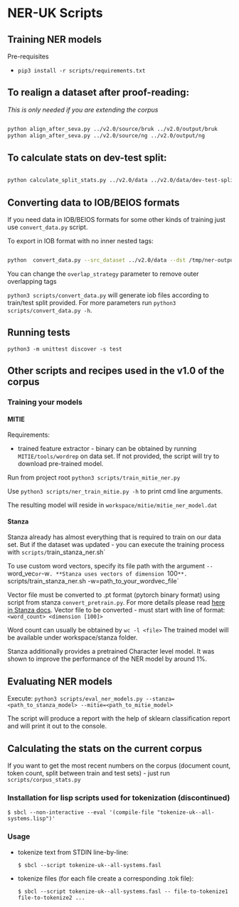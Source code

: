 # NER-UK Scripts

## Training NER models

Pre-requisites
* `pip3 install -r scripts/requirements.txt`

## To realign a dataset after proof-reading:
*This is only needed if you are extending the corpus*
```bash

python align_after_seva.py ../v2.0/source/bruk ../v2.0/output/bruk
python align_after_seva.py ../v2.0/source/ng ../v2.0/output/ng
```

## To calculate stats on dev-test split:
```bash

python calculate_split_stats.py ../v2.0/data ../v2.0/data/dev-test-split.txt
```

## Converting data to IOB/BEIOS formats
If you need data in IOB/BEIOS formats for some other kinds of training just use `convert_data.py` script.

To export in IOB format with no inner nested tags:
```bash

python  convert_data.py --src_dataset ../v2.0/data --dst /tmp/ner-output --overlap_strategy remove_inner --split_file ../v2.0/data/dev-test-split.txt
```
You can change the `overlap_strategy` parameter to remove outer overlapping tags


`python3 scripts/convert_data.py` will generate iob files according to train/test split provided.
For more parameters run `python3 scripts/convert_data.py -h`.

## Running tests
```shell
python3 -m unittest discover -s test
```

## Other scripts and recipes used in the v1.0 of the corpus

### Training your models
#### MITIE
Requirements:
* trained feature extractor - binary can be obtained by running `MITIE/tools/wordrep` on data set. If not provided, the script will try to download pre-trained model.

Run from project root
`python3 scripts/train_mitie_ner.py`

Use `python3 scripts/ner_train_mitie.py -h` to print cmd line arguments.

The resulting model will reside in `workspace/mitie/mitie_ner_model.dat`

#### Stanza
Stanza already has almost everything that is required to train on our data set. But if the dataset was updated - you can execute the training process with `scripts/`train_stanza_ner.sh`

To use custom word vectors, specify its file path with the argument `--`word_vec` or `-w`. **Stanza uses vectors of dimension `100`**. 
`scripts/train_stanza_ner.sh -w=path_to_your_wordvec_file`

Vector file must be converted to .pt format (pytorch binary format) using script from stanza `convert_pretrain.py`. For more details please read [here in Stanza docs](https://stanfordnlp.github.io/stanza/word_vectors.html).
Vector file to be converted - must start with line of format: `<word_count> <dimension [100]>`

Word count can usually be obtained by `wc -l <file>`
The trained model will be available under workspace/stanza folder.

Stanza additionally provides a pretrained Character level model. It was shown to improve the performance of the NER model by around 1%.

## Evaluating NER models
Execute: `python3 scripts/eval_ner_models.py --stanza=<path_to_stanza_model> --mitie=<path_to_mitie_model>`

The script will produce a report with the help of sklearn classification report and will print it out to the console.

## Calculating the stats on the current corpus
If you want to get the most recent numbers on the corpus (document count, token count, split between train and test sets) - just run `scripts/corpus_stats.py`


### Installation for lisp scripts used for tokenization (discontinued)

```
$ sbcl --non-interactive --eval '(compile-file "tokenize-uk--all-systems.lisp")'
```

### Usage

- tokenize text from STDIN line-by-line:

    ```
    $ sbcl --script tokenize-uk--all-systems.fasl
    ```

- tokenize files (for each file create a corresponding .tok file):

    ```
    $ sbcl --script tokenize-uk--all-systems.fasl -- file-to-tokenize1 file-to-tokenize2 ...
    ```
